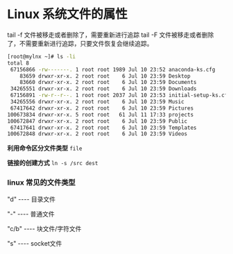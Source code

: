 Linux 系统文件的属性
==========

tail -f 文件被移走或者删除了，需要重新进行追踪
tail -F 文件被移走或者删除了，不需要重新进行追踪，只要文件恢复会继续追踪。

```bash
[root@mylnx ~]# ls -li
total 8
 67156866 -rw-------. 1 root root 1989 Jul 10 23:52 anaconda-ks.cfg
    83659 drwxr-xr-x. 2 root root    6 Jul 10 23:59 Desktop
    83660 drwxr-xr-x. 2 root root    6 Jul 10 23:59 Documents
 34265551 drwxr-xr-x. 2 root root    6 Jul 10 23:59 Downloads
 67156891 -rw-r--r--. 1 root root 2037 Jul 10 23:53 initial-setup-ks.cfg
 34265556 drwxr-xr-x. 2 root root    6 Jul 10 23:59 Music
 67417642 drwxr-xr-x. 2 root root    6 Jul 10 23:59 Pictures
100673834 drwxr-xr-x. 5 root root   61 Jul 11 17:33 projects
100672847 drwxr-xr-x. 2 root root    6 Jul 10 23:59 Public
 67417641 drwxr-xr-x. 2 root root    6 Jul 10 23:59 Templates
100672848 drwxr-xr-x. 2 root root    6 Jul 10 23:59 Videos
```

**利用命令区分文件类型** `file`

**链接的创建方式** `ln -s /src dest`

### linux 常见的文件类型

"d" ---- 目录文件

"-" ---- 普通文件

"c/b" ---- 块文件/字符文件

"s" ---- socket文件

